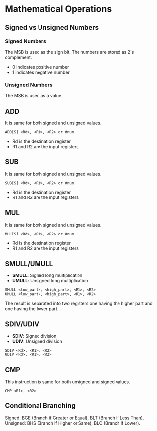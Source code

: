 # Mathematical Operations
## Signed vs Unsigned Numbers

### Signed Numbers
The MSB is used as the sign bit. The numbers are stored as 2's complement.

- 0 indicates positive number
- 1 indicates negative number

### Unsigned Numbers
The MSB is used as a value.

## ADD
It is same for both signed and unsigned values.

```assembly
ADD[S] <Rd>, <R1>, <R2> or #num
```
- Rd is the destination register
- R1 and R2 are the input registers.

## SUB 
It is same for both signed and unsigned values.

```assembly
SUB[S] <Rd>, <R1>, <R2> or #num
```
- Rd is the destination register
- R1 and R2 are the input registers.

## MUL 
It is same for both signed and unsigned values.

```
MUL[S] <Rd>, <R1>, <R2> or #num
```
- Rd is the destination register
- R1 and R2 are the input registers.

## SMULL/UMULL
- **SMULL**: Signed long multiplication
- **UMULL**: Unsigned long multiplication

```assembly
SMULL <low_part>, <high_part>, <R1>, <R2>
UMULL <low_part>, <high_part>, <R1>, <R2>
```

The result is separated into two registers one having the higher part and one having the lower part.

## SDIV/UDIV
- **SDIV**: Signed division
- **UDIV**: Unsigned division 

```assembly
SDIV <Rd>, <R1>, <R2>
UDIV <Rd>, <R1>, <R2>
```

## CMP 
This instruction is same for both unsigned and signed values.

```assembly
CMP <R1>, <R2>
```

## Conditional Branching
Signed: BGE (Branch if Greater or Equal), BLT (Branch if Less Than).
Unsigned: BHS (Branch if Higher or Same), BLO (Branch if Lower).



